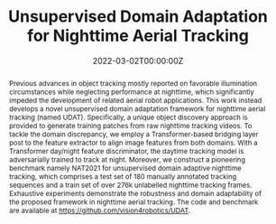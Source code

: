 ---
title: "Unsupervised Domain Adaptation for Nighttime Aerial Tracking"
# subtitle: "ICCV, 2021."
authors:
- admin
- Changhong Fu
- Guangze Zheng
- Danda Pani Paudel
- Guang Chen
date: "2022-03-02T00:00:00Z"
doi: ""

# Schedule page publish date (NOT publication's date).
publishDate: "2022-03-01T00:00:00Z"

# Publication type.
# Legend: 0 = Uncategorized; 1 = Conference paper; 2 = Journal article;
# 3 = Preprint / Working Paper; 4 = Report; 5 = Book; 6 = Book section;
# 7 = Thesis; 8 = Patent
publication_types: ["1"]

# Publication name and optional abbreviated publication name.
publication: In Proceedings of the IEEE/CVF Conference on Computer Vision and Pattern Recognition (CVPR), New Orleans, Louisiana, USA, pp.1-10, 2022.
publication_short: In *CVPR2022*

abstract: Previous advances in object tracking mostly reported on favorable illumination circumstances while neglecting performance at nighttime, which significantly impeded the development of related aerial robot applications. This work instead develops a novel unsupervised domain adaptation framework for nighttime aerial tracking (named UDAT). Specifically, a unique object discovery approach is provided to generate training patches from raw nighttime tracking videos. To tackle the domain discrepancy, we employ a Transformer-based bridging layer post to the feature extractor to align image features from both domains. With a Transformer day/night feature discriminator, the daytime tracking model is adversarially trained to track at night. Moreover, we construct a pioneering benchmark namely NAT2021 for unsupervised domain adaptive nighttime tracking, which comprises a test set of 180 manually annotated tracking sequences and a train set of over 276k unlabelled nighttime tracking frames. Exhaustive experiments demonstrate the robustness and domain adaptability of the proposed framework in nighttime aerial tracking. The code and benchmark are available at https://github.com/vision4robotics/UDAT.

# Summary. An optional shortened abstract.
summary: '**CVPR2022.** *Proposed an unsupervised domain adaptation framework to adapt object tracking from daytime to
nighttime, along with a nighttime tracking benchmark.*'

tags:
- Unsupervised domain adaptation
- Nighttime aerial tracking
- Benchmark
- Transformer
featured: true

links:
#- name: Custom Link
#  url: http://example.org
url_pdf: https://arxiv.org/abs/2203.10541
url_code: https://github.com/vision4robotics/UDAT
url_dataset: https://vision4robotics.github.io/NAT2021/
url_poster: ''
url_project: ''
url_slides: ''
url_source: ''
url_video: https://www.youtube.com/watch?app=desktop&v=-nB5XitC-Lk&feature=youtu.be

# Featured image
# To use, add an image named `featured.jpg/png` to your page's folder. 
image:
  caption: ""
  focal_point: ""
  preview_only: false

# Associated Projects (optional).
#   Associate this publication with one or more of your projects.
#   Simply enter your project's folder or file name without extension.
#   E.g. `internal-project` references `content/project/internal-project/index.md`.
#   Otherwise, set `projects: []`.
# projects:
# - internal-project

# Slides (optional).
#   Associate this publication with Markdown slides.
#   Simply enter your slide deck's filename without extension.
#   E.g. `slides: "example"` references `content/slides/example/index.md`.
#   Otherwise, set `slides: ""`.
# slides: example

# <!-- <center>

# ![HiFT_workflow](featured.png)
# <small> Illustration of the proposed unsupervised domain adaptation framework for nighttime aerial tracking.</small>

# </center> -->
---